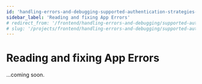 ```yaml
---
id: 'handling-errors-and-debugging-supported-authentication-strategies-reading-and-fixing-app-errors'
sidebar_label: 'Reading and fixing App Errors'
# redirect_from: '/frontend/handling-errors-and-debugging/supported-authentication-strategies/reading-and-fixing-app-errors'
# slug: '/projects/frontend/handling-errors-and-debugging/supported-authentication-strategies/reading-and-fixing-app-errors'
---
```


# Reading and fixing App Errors

...coming soon.
